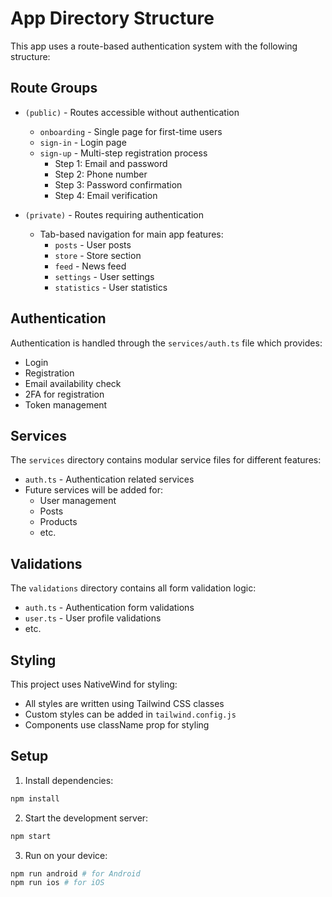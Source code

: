 # App Directory Structure

This app uses a route-based authentication system with the following structure:

## Route Groups

- `(public)` - Routes accessible without authentication
  - `onboarding` - Single page for first-time users
  - `sign-in` - Login page
  - `sign-up` - Multi-step registration process
    - Step 1: Email and password
    - Step 2: Phone number
    - Step 3: Password confirmation
    - Step 4: Email verification

- `(private)` - Routes requiring authentication
  - Tab-based navigation for main app features:
    - `posts` - User posts
    - `store` - Store section
    - `feed` - News feed
    - `settings` - User settings
    - `statistics` - User statistics

## Authentication

Authentication is handled through the `services/auth.ts` file which provides:
- Login
- Registration
- Email availability check
- 2FA for registration
- Token management

## Services

The `services` directory contains modular service files for different features:
- `auth.ts` - Authentication related services
- Future services will be added for:
  - User management
  - Posts
  - Products
  - etc.

## Validations

The `validations` directory contains all form validation logic:
- `auth.ts` - Authentication form validations
- `user.ts` - User profile validations
- etc.

## Styling

This project uses NativeWind for styling:
- All styles are written using Tailwind CSS classes
- Custom styles can be added in `tailwind.config.js`
- Components use className prop for styling

## Setup

1. Install dependencies:
```bash
npm install
```

2. Start the development server:
```bash
npm start
```

3. Run on your device:
```bash
npm run android # for Android
npm run ios # for iOS
``` 
